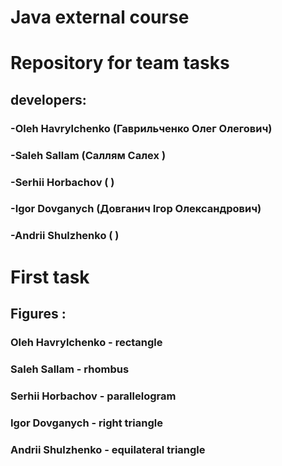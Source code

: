 #                   Java external course
#                Repository for team tasks

## developers:

### -Oleh Havrylchenko (Гаврильченко Олег Олегович)
### -Saleh Sallam (Саллям Салех )
### -Serhii Horbachov ( )
### -Igor Dovganych (Довганич Ігор Олександрович)
### -Andrii Shulzhenko ( )

#                       First task
## Figures : 
### Oleh Havrylchenko - rectangle
### Saleh Sallam - rhombus
### Serhii Horbachov - parallelogram
### Igor Dovganych - right triangle
### Andrii Shulzhenko - equilateral triangle
